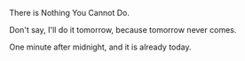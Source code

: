 There is Nothing You Cannot Do.

Don't say, I'll do it tomorrow, because tomorrow never comes.

One minute after midnight, and it is already today.